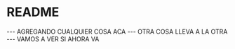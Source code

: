 # README
--- AGREGANDO CUALQUIER COSA ACA
--- OTRA COSA LLEVA A LA OTRA
--- VAMOS A VER SI AHORA VA
